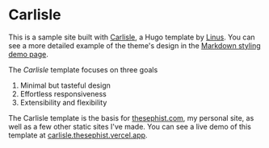 # Carlisle

This is a sample site built with [Carlisle](https://github.com/thesephist/carlisle), a Hugo template by [Linus](https://thesephist.com). You can see a more detailed example of the theme's design in the [Markdown styling demo page](/posts/markdown-syntax/).

The _Carlisle_ template focuses on three goals

1. Minimal but tasteful design
2. Effortless responsiveness
3. Extensibility and flexibility

The Carlisle template is the basis for [thesephist.com](https://thesephist.com), my personal site, as well as a few other static sites I've made. You can see a live demo of this template at [carlisle.thesephist.vercel.app](https://carlisle.thesephist.vercel.app).

